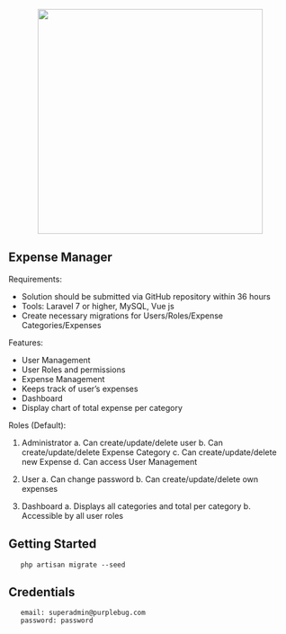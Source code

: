 <p align="center"><a href="https://laravel.com" target="_blank"><img src="https://raw.githubusercontent.com/laravel/art/master/logo-lockup/5%20SVG/2%20CMYK/1%20Full%20Color/laravel-logolockup-cmyk-red.svg" width="400"></a></p>

## Expense Manager 

Requirements:
-	Solution should be submitted via GitHub repository within 36 hours
-	Tools: Laravel 7 or higher, MySQL, Vue js
-	Create necessary migrations for Users/Roles/Expense Categories/Expenses

Features:
-	User Management
-	User Roles and permissions
-	Expense Management
-	Keeps track of user’s expenses
-	Dashboard
-	Display chart of total expense per category

Roles (Default):
1.	Administrator
   a.	Can create/update/delete user
   b.	Can create/update/delete Expense Category
   c.	Can create/update/delete new Expense
   d.	Can access User Management
2.	User
   a.	Can change password
   b.	Can create/update/delete own expenses


1.	Dashboard
   a.	Displays all categories and total per category
   b.	Accessible by all user roles



## Getting Started
```
   php artisan migrate --seed
```


## Credentials
```
   email: superadmin@purplebug.com
   password: password
```


